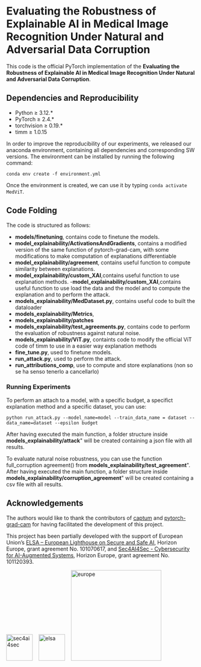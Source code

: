 # Evaluating the Robustness of Explainable AI in Medical Image Recognition Under Natural and Adversarial Data Corruption

This code is the official PyTorch implementation of the **Evaluating the Robustness of Explainable AI in Medical Image Recognition Under Natural and Adversarial Data Corruption**. 


## Dependencies and Reproducibility

- Python ≥ 3.12.*
- PyTorch ≥ 2.4.*
- torchvision ≥ 0.19.*
- timm ≥ 1.0.15

In order to improve the reproducibility of our experiments, we released our anaconda environment, containing all dependencies and corresponding SW versions. 
The environment can be installed by running the following command: 

```shell
conda env create -f environment.yml
```
Once the environment is created, we can use it by typing `conda activate MedViT`.

## Code Folding

The code is structured as follows: 

- **models/finetuning**, contains code to finetune the models.
- **model_explainability/ActivationsAndGradients**, contains a modified version of the same function of pytorch-grad-cam, with some            modifications to make computation of explanations  differentiable
- **model_explainability/agreement**, contains useful function to compute similarity between explanations.
- **model_explainability/custom_XAI**,contains useful function to use explanation methods.
-**model_explainability/custom_XAI**,contains useful function to use load the data and the model and to compute the explanation and to perform the attack.
- **models_explainability/MedDataset.py**, contains useful code to built the dataloader
- **models_explainability/Metrics**, 
- **models_explainability/patches**
- **models_explainability/test_agreements.py**, contains code to perform the evaluation of robustness against natural noise.
- **models_explainability/ViT.py**, containts code to modify the official ViT code of timm to use in a easier way explanation methods
- **fine_tune.py**, used to finetune models.
- **run_attack.py**, used to perform the attack.
- **run_attributions_comp**, use to compute and store explanations (non so se ha senso tenerlo a cancellarlo)


### Running Experiments 
To perform an attach to a model, with a specific budget, a specifict explanation method and a specific dataset, you can use:

```shell
python run_attack.py --model_name=model --train_data_name = dataset --data_name=dataset --epsilon budget
```
After having executed the main function, a folder structure inside **models_explainability/attack**" will be created containing
a json file with all results.

To evaluate natural noise robustness, you can use the function full_corruption agreement() from **models_explainability/test_agreement**".
After having executed the main function, a folder structure inside **models_explainability/corruption_agreement**" will be created containing
a csv file with all results.


## Acknowledgements
The authors would like to thank the contributors of [captum](https://github.com/pytorch/captum) and [pytorch-grad-cam](https://github.com/jacobgil/pytorch-grad-cam) for having facilitated the development of this project.

This project has been partially developed with the support of European Union’s [ELSA – European Lighthouse on Secure and Safe AI](https://elsa-ai.eu), Horizon Europe, grant agreement No. 101070617, and [Sec4AI4Sec - Cybersecurity for AI-Augmented Systems](https://www.sec4ai4sec-project.eu), Horizon Europe, grant agreement No. 101120393.

<img src="git_images/sec4AI4sec.png" alt="sec4ai4sec" style="width:70px;"/> &nbsp;&nbsp; 
<img src="git_images/elsa.jpg" alt="elsa" style="width:70px;"/> &nbsp;&nbsp; 
<img src="git_images/FundedbytheEU.png" alt="europe" style="width:240px;" />